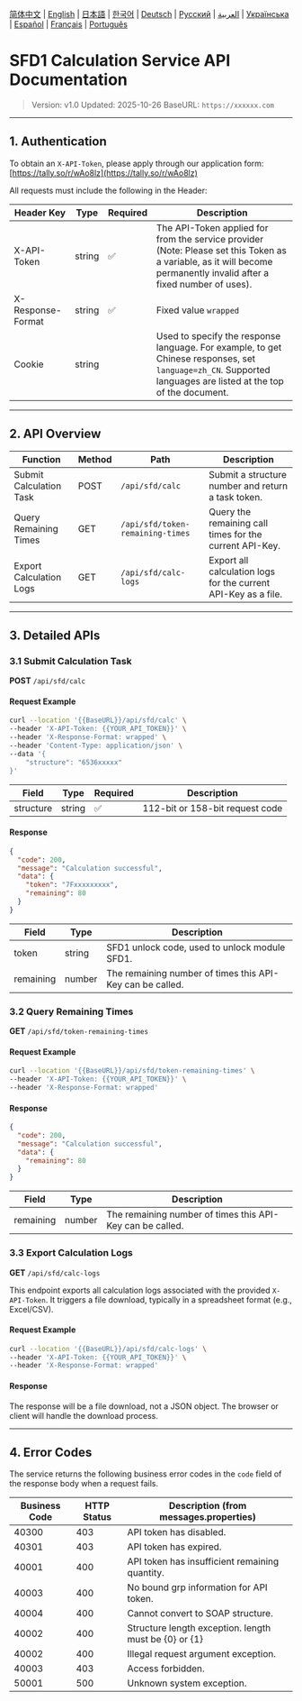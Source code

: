 [简体中文](./README.zh.md) | [English](./README.md) | [日本語](./README.ja.md) | [한국어](./README.ko.md) | [Deutsch](./README.de.md) | [Русский](./README.ru.md) | [العربية](./README.ar.md) | [Українська](./README.uk.md) | [Español](./README.es.md) | [Français](./README.fr.md) | [Português](./README.pt.md)

# SFD1 Calculation Service API Documentation
> Version: v1.0
> Updated: 2025-10-26
> BaseURL: `https://xxxxxx.com`

---

## 1. Authentication

To obtain an `X-API-Token`, please apply through our application form: [https://tally.so/r/wAo8lz](https://tally.so/r/wAo8lz)

All requests must include the following in the Header:

| Header Key | Type | Required | Description |
|---|---|---|---|
| X-API-Token | string | ✅ | The API-Token applied for from the service provider (Note: Please set this Token as a variable, as it will become permanently invalid after a fixed number of uses). |
| X-Response-Format | string | ✅ | Fixed value `wrapped` |
| Cookie | string | | Used to specify the response language. For example, to get Chinese responses, set `language=zh_CN`. Supported languages are listed at the top of the document. |

---

## 2. API Overview

| Function | Method | Path | Description |
|---|---|---|---|
| Submit Calculation Task | POST | `/api/sfd/calc` | Submit a structure number and return a task token. |
| Query Remaining Times | GET | `/api/sfd/token-remaining-times`| Query the remaining call times for the current API-Key. |
| Export Calculation Logs | GET | `/api/sfd/calc-logs` | Export all calculation logs for the current API-Key as a file. |

---

## 3. Detailed APIs

### 3.1 Submit Calculation Task
**POST** `/api/sfd/calc`

#### Request Example
```bash
curl --location '{{BaseURL}}/api/sfd/calc' \
--header 'X-API-Token: {{YOUR_API_TOKEN}}' \
--header 'X-Response-Format: wrapped' \
--header 'Content-Type: application/json' \
--data '{
    "structure": "6536xxxxx"
}'
```

| Field | Type | Required | Description |
|---|---|---|---|
| structure | string | ✅ | 112-bit or 158-bit request code |

#### Response
```json
{
  "code": 200,
  "message": "Calculation successful",
  "data": {
    "token": "7Fxxxxxxxxx",
    "remaining": 80
  }
}
```

| Field | Type | Description |
|---|---|---|
| token | string | SFD1 unlock code, used to unlock module SFD1. |
| remaining | number | The remaining number of times this API-Key can be called. |


### 3.2 Query Remaining Times
**GET** `/api/sfd/token-remaining-times`

#### Request Example
```bash
curl --location '{{BaseURL}}/api/sfd/token-remaining-times' \
--header 'X-API-Token: {{YOUR_API_TOKEN}}' \
--header 'X-Response-Format: wrapped'
```

#### Response
```json
{
  "code": 200,
  "message": "Calculation successful",
  "data": {
    "remaining": 80
  }
}
```

| Field | Type | Description |
|---|---|---|
| remaining | number | The remaining number of times this API-Key can be called. |

### 3.3 Export Calculation Logs
**GET** `/api/sfd/calc-logs`

This endpoint exports all calculation logs associated with the provided `X-API-Token`. It triggers a file download, typically in a spreadsheet format (e.g., Excel/CSV).

#### Request Example
```bash
curl --location '{{BaseURL}}/api/sfd/calc-logs' \
--header 'X-API-Token: {{YOUR_API_TOKEN}}' \
--header 'X-Response-Format: wrapped'
```

#### Response
The response will be a file download, not a JSON object. The browser or client will handle the download process.

---

## 4. Error Codes

The service returns the following business error codes in the `code` field of the response body when a request fails.

| Business Code | HTTP Status | Description (from messages.properties) |
|---|---|---|
| 40300 | 403 | API token has disabled. |
| 40301 | 403 | API token has expired. |
| 40001 | 400 | API token has insufficient remaining quantity. |
| 40003 | 400 | No bound grp information for API token. |
| 40004 | 400 | Cannot convert to SOAP structure. |
| 40002 | 400 | Structure length exception. length must be {0} or {1} |
| 40002 | 400 | Illegal request argument exception. |
| 40003 | 403 | Access forbidden. |
| 50001 | 500 | Unknown system exception. |
